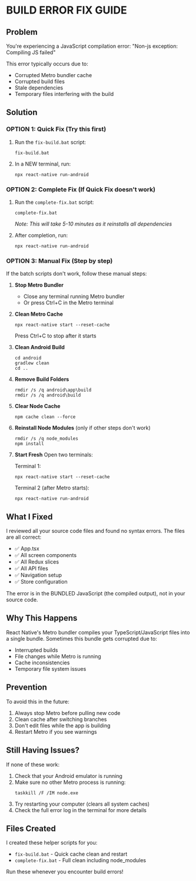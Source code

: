 # BUILD ERROR FIX GUIDE

## Problem
You're experiencing a JavaScript compilation error: "Non-js exception: Compiling JS failed"

This error typically occurs due to:
- Corrupted Metro bundler cache
- Corrupted build files
- Stale dependencies
- Temporary files interfering with the build

## Solution

### OPTION 1: Quick Fix (Try this first)
1. Run the `fix-build.bat` script:
   ```
   fix-build.bat
   ```

2. In a NEW terminal, run:
   ```
   npx react-native run-android
   ```

### OPTION 2: Complete Fix (If Quick Fix doesn't work)
1. Run the `complete-fix.bat` script:
   ```
   complete-fix.bat
   ```
   *Note: This will take 5-10 minutes as it reinstalls all dependencies*

2. After completion, run:
   ```
   npx react-native run-android
   ```

### OPTION 3: Manual Fix (Step by step)
If the batch scripts don't work, follow these manual steps:

1. **Stop Metro Bundler**
   - Close any terminal running Metro bundler
   - Or press Ctrl+C in the Metro terminal

2. **Clean Metro Cache**
   ```
   npx react-native start --reset-cache
   ```
   Press Ctrl+C to stop after it starts

3. **Clean Android Build**
   ```
   cd android
   gradlew clean
   cd ..
   ```

4. **Remove Build Folders**
   ```
   rmdir /s /q android\app\build
   rmdir /s /q android\build
   ```

5. **Clear Node Cache**
   ```
   npm cache clean --force
   ```

6. **Reinstall Node Modules** (only if other steps don't work)
   ```
   rmdir /s /q node_modules
   npm install
   ```

7. **Start Fresh**
   Open two terminals:
   
   Terminal 1:
   ```
   npx react-native start --reset-cache
   ```
   
   Terminal 2 (after Metro starts):
   ```
   npx react-native run-android
   ```

## What I Fixed

I reviewed all your source code files and found no syntax errors. The files are all correct:
- ✅ App.tsx
- ✅ All screen components
- ✅ All Redux slices
- ✅ All API files
- ✅ Navigation setup
- ✅ Store configuration

The error is in the BUNDLED JavaScript (the compiled output), not in your source code.

## Why This Happens

React Native's Metro bundler compiles your TypeScript/JavaScript files into a single bundle. 
Sometimes this bundle gets corrupted due to:
- Interrupted builds
- File changes while Metro is running
- Cache inconsistencies
- Temporary file system issues

## Prevention

To avoid this in the future:
1. Always stop Metro before pulling new code
2. Clean cache after switching branches
3. Don't edit files while the app is building
4. Restart Metro if you see warnings

## Still Having Issues?

If none of these work:
1. Check that your Android emulator is running
2. Make sure no other Metro process is running:
   ```
   taskkill /F /IM node.exe
   ```
3. Try restarting your computer (clears all system caches)
4. Check the full error log in the terminal for more details

## Files Created

I created these helper scripts for you:
- `fix-build.bat` - Quick cache clean and restart
- `complete-fix.bat` - Full clean including node_modules

Run these whenever you encounter build errors!
